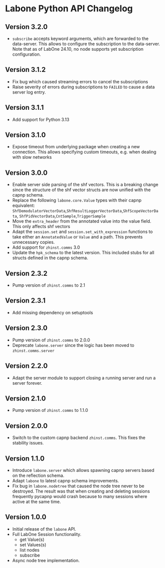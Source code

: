# Labone Python API Changelog

## Version 3.2.0
* `subscribe` accepts keyword arguments, which are forwarded to the data-server.
  This allows to configure the subscription to the data-server.
  Note that as of LabOne 24.10, no node supports yet subscription configuration.

## Version 3.1.2
* Fix bug which caused streaming errors to cancel the subscriptions
* Raise severity of errors during subscriptions to `FAILED` to cause a data server
  log entry.

## Version 3.1.1
* Add support for Python 3.13

## Version 3.1.0
* Expose timeout from underlying package when creating a new connection. 
  This allows specifying custom timeouts, e.g. when dealing with slow networks

## Version 3.0.0

* Enable server side parsing of the shf vectors. This is a breaking change since
the structure of the shf vector structs are now unified with the capnp schema.
* Replace the following `labone.core.Value` types with their capnp equivalent:
  `ShfDemodulatorVectorData`,`ShfResultLoggerVectorData`,`ShfScopeVectorData`,
  `ShfPidVectorData`,`CntSample`,`TriggerSample`
* Move the `extra_header` from the annotated value into the value field. This only affects 
shf vectors
* Adapt the `session.set` and `session.set_with_expression` functions to take either
an `AnnotatedValue` or `Value` and a path. This prevents unnecessary copies.
* Add support for `zhinst.comms` 3.0
* Update the `hpk_schema` to the latest version. This included stubs for all structs
defined in the capnp schema.

## Version 2.3.2
* Pump version of `zhinst.comms` to 2.1

## Version 2.3.1
* Add missing dependency on setuptools

## Version 2.3.0
* Pump version of `zhinst.comms` to 2.0.0
* Deprecate `labone.server` since the logic has been moved to `zhinst.comms.server`

## Version 2.2.0
* Adapt the server module to support closing a running server and run a server
  forever.

## Version 2.1.0
* Pump version of `zhinst.comms` to 1.1.0

## Version 2.0.0

* Switch to the custom capnp backend `zhinst.comms`. This fixes the stability issues.

## Version 1.1.0

* Introduce `labone.server` which allows spawning capnp servers based on the
  reflection schema.
* Adapt `labone` to latest capnp schema improvements.
* Fix bug in `labone.nodetree` that caused the node tree never to be destroyed.
    The result was that when creating and deleting sessions frequently pycapnp
    would crash because to many sessions where active at the same time.

## Version 1.0.0

* Initial release of the `labone` API.
* Full LabOne Session functionality.
    * get Value(s)
    * set Values(s)
    * list nodes
    * subscribe
* Async node tree implementation.

